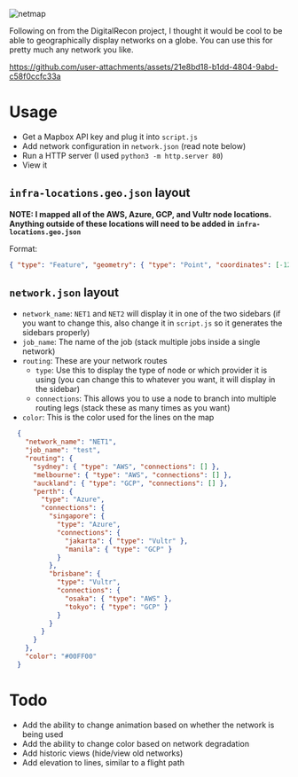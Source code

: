 ![netmap](https://github.com/user-attachments/assets/9d8cc8e3-1212-4658-8ffb-4eca1bfd6128)

Following on from the DigitalRecon project, I thought it would be cool to be able to geographically display networks on a globe. You can use this for pretty much any network you like.

https://github.com/user-attachments/assets/21e8bd18-b1dd-4804-9abd-c58f0ccfc33a

# Usage
- Get a Mapbox API key and plug it into `script.js`
- Add network configuration in `network.json` (read note below)
- Run a HTTP server (I used `python3 -m http.server 80`)
- View it

## `infra-locations.geo.json` layout
**NOTE: I mapped all of the AWS, Azure, GCP, and Vultr node locations. Anything outside of these locations will need to be added in `infra-locations.geo.json`**

Format:
```json
{ "type": "Feature", "geometry": { "type": "Point", "coordinates": [-123.1207, 49.2827] }, "properties": { "name": "Vancouver", "country": "Canada", "country-code": "CA" } }
```

## `network.json` layout
- `network_name`: `NET1` and `NET2` will display it in one of the two sidebars (if you want to change this, also change it in `script.js` so it generates the sidebars properly)
- `job_name`: The name of the job (stack multiple jobs inside a single network)
- `routing`: These are your network routes
	- `type`: Use this to display the type of node or which provider it is using (you can change this to whatever you want, it will display in the sidebar)
	- `connections`: This allows you to use a node to branch into multiple routing legs (stack these as many times as you want)
- `color`: This is the color used for the lines on the map

```json
  {
    "network_name": "NET1",
    "job_name": "test",
    "routing": {
      "sydney": { "type": "AWS", "connections": [] },
      "melbourne": { "type": "AWS", "connections": [] },
      "auckland": { "type": "GCP", "connections": [] },
      "perth": { 
        "type": "Azure", 
        "connections": {
          "singapore": { 
            "type": "Azure", 
            "connections": {
              "jakarta": { "type": "Vultr" }, 
              "manila": { "type": "GCP" }
            }
          },
          "brisbane": { 
            "type": "Vultr", 
            "connections": { 
              "osaka": { "type": "AWS" },
              "tokyo": { "type": "GCP" }
            }
          }
        }
      }
    },
    "color": "#00FF00" 
  }
```

# Todo
- Add the ability to change animation based on whether the network is being used
- Add the ability to change color based on network degradation
- Add historic views (hide/view old networks)
- Add elevation to lines, similar to a flight path
